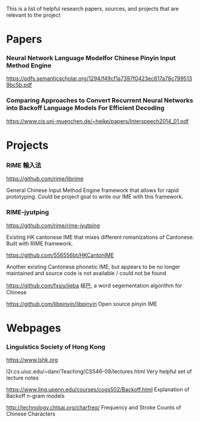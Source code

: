 This is a list of helpful research papers, sources, and projects that are relevant to the project

# Papers 
### Neural Network Language Modelfor Chinese Pinyin Input Method Engine
https://pdfs.semanticscholar.org/1294/f49cf1a7397f0423ec617a78c7995139bc5b.pdf

### Comparing Approaches to Convert Recurrent Neural Networks into Backoff Language Models For Efficient Decoding
https://www.cis.uni-muenchen.de/~heike/papers/Interspeech2014_01.pdf 

# Projects

### RIME 輸入法
https://github.com/rime/librime

General Chinese Input Method Engine framework that allows for rapid prototyping.
Could be project goal to write our IME with this framework.

### RIME-jyutping
https://github.com/rime/rime-jyutping

Existing HK cantonese IME that mixes different romanizations of Cantonese.
Built with RIME framework.

https://github.com/556556bt/HKCantonIME

Another existing Cantonese phonetic IME, but appears to be no longer maintained and
source code is not available / could not be found

https://github.com/fxsjy/jieba
结巴, a word segementation algorithm for Chinese 

https://github.com/libpinyin/libpinyin
Open source pinyin IME

# Webpages

### Linguistics Society of Hong Kong
https://www.lshk.org

l2r.cs.uiuc.edu/~danr/Teaching/CS546-09/lectures.html
Very helpful set of lecture notes

https://www.ling.upenn.edu/courses/cogs502/Backoff.html
Explanation of Backoff n-gram models

http://technology.chtsai.org/charfreq/
Frequency and Stroke Counts of Chinese Characters
